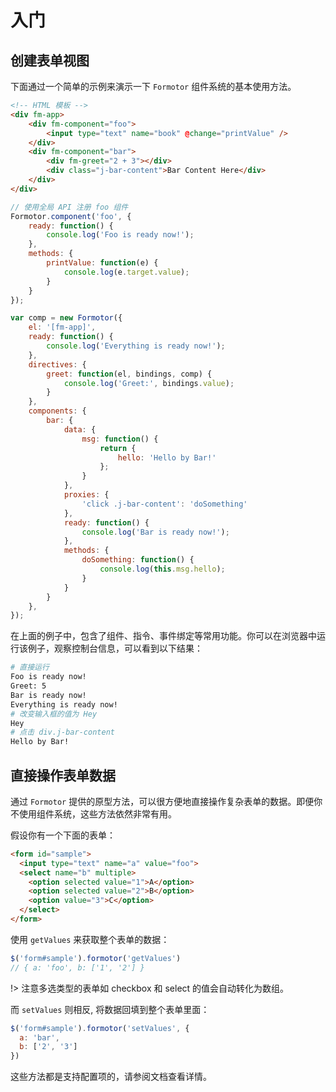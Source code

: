 # 入门

## 创建表单视图

下面通过一个简单的示例来演示一下 `Formotor` 组件系统的基本使用方法。

```html
<!-- HTML 模板 -->
<div fm-app>
    <div fm-component="foo">
        <input type="text" name="book" @change="printValue" />
    </div>
    <div fm-component="bar">
        <div fm-greet="2 + 3"></div>
        <div class="j-bar-content">Bar Content Here</div>
    </div>
</div>
```

```js
// 使用全局 API 注册 foo 组件
Formotor.component('foo', {
    ready: function() {
        console.log('Foo is ready now!');
    },
    methods: {
        printValue: function(e) {
            console.log(e.target.value);
        }
    }
});

var comp = new Formotor({
    el: '[fm-app]',
    ready: function() {
        console.log('Everything is ready now!');
    },
    directives: {
        greet: function(el, bindings, comp) {
            console.log('Greet:', bindings.value);
        }
    },
    components: {
        bar: {
            data: {
                msg: function() {
                    return {
                        hello: 'Hello by Bar!'
                    };
                }
            },
            proxies: {
                'click .j-bar-content': 'doSomething'
            },
            ready: function() {
                console.log('Bar is ready now!');
            },
            methods: {
                doSomething: function() {
                    console.log(this.msg.hello);
                }
            }
        }
    },
});
```

在上面的例子中，包含了组件、指令、事件绑定等常用功能。你可以在浏览器中运行该例子，观察控制台信息，可以看到以下结果：

```bash
# 直接运行
Foo is ready now!
Greet: 5
Bar is ready now!
Everything is ready now!
# 改变输入框的值为 Hey
Hey
# 点击 div.j-bar-content
Hello by Bar!
```

## 直接操作表单数据

通过 `Formotor` 提供的原型方法，可以很方便地直接操作复杂表单的数据。即便你不使用组件系统，这些方法依然非常有用。

假设你有一个下面的表单：

```html
<form id="sample">
  <input type="text" name="a" value="foo">
  <select name="b" multiple>
    <option selected value="1">A</option>
    <option selected value="2">B</option>
    <option value="3">C</option>
  </select>
</form>
```

使用 `getValues` 来获取整个表单的数据：

```javascript
$('form#sample').formotor('getValues')
// { a: 'foo', b: ['1', '2'] }
```

!> 注意多选类型的表单如 checkbox 和 select 的值会自动转化为数组。

而 `setValues` 则相反, 将数据回填到整个表单里面：

```javascript
$('form#sample').formotor('setValues', {
  a: 'bar',
  b: ['2', '3']
})
```

这些方法都是支持配置项的，请参阅文档查看详情。
